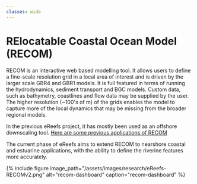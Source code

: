 ```yaml
---
classes: wide
---
```

# RElocatable Coastal Ocean Model (RECOM)
RECOM is an interactive web based modelling tool. It allows users to define a fine-scale resolution grid in a local area of interest and is driven by the larger scale GBR4 and GBR1 models. It is full featured in terms of running the hydrodynamics, sediment transport and BGC models. Custom data, such as bathymetry, coastlines and flow data may be supplied by the user. The higher resolution (~100's of m) of the grids enables the model to capture more of the local dynamics that may be missing from the broader regional models.

In the previous eReefs project, it has mostly been used as an offshore downscaling tool. [Here are some previous applications of RECOM](https://research.csiro.au/ereefs/models/models-about/recom/)

The current phase of eReefs aims to extend RECOM to nearshore coastal and estuarine applications, with the ability to define the riverine features more accurately.

{% include figure image_path="/assets/images/research/eReefs-RECOMv2.png" alt="recom-dashboard" caption="recom-dashboard" %}
